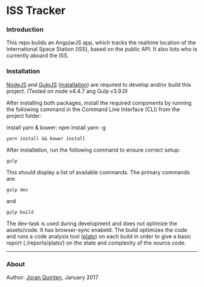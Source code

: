 ISS Tracker
=======

### Introduction

This repo builds an AngularJS app, which tracks the realtime location of the International Space Station (ISS), based on the public API. It also lists who is currently aboard the ISS.

### Installation

[NodeJS](https://nodejs.org/) and [GulpJS](http://gulpjs.com/) ([installation](https://github.com/gulpjs/gulp/blob/master/docs/getting-started.md)) are required to develop and/or build this project. (Tested on node v4.4.7 ang Gulp v3.9.0)

After installing both packages, install the required components by running the following command in the Command Line Interface (CLI) from the project folder:

  install yarn & bower: npm install yarn -g

    yarn install && bower install

After installation, run the following command to ensure correct setup:

    gulp

This should display a list of available commands. The primary commands are:

    gulp dev

and

    gulp build

The dev-task is used during development and does not optimize the assets/code. It has browser-sync enabeld. The build optimizes the code and runs a code analysis tool ([plato](https://github.com/es-analysis/plato)) on each build in order to give a basic report (./reports/plato/) on the state and complexity of the source code.

---

### About

Author: [Joran Quinten](mailto:joran@joranquinten.nl), January 2017
